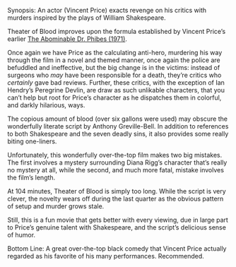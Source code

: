 Synopsis: An actor (Vincent Price) exacts revenge on his critics with murders inspired by the plays of William Shakespeare.

Theater of Blood improves upon the formula established by Vincent Price’s earlier <a href="/browse/reviews/the-abominable-dr-phibes-1971/">The Abominable Dr. Phibes (1971)</a>. 

Once again we have Price as the calculating anti-hero, murdering his way through the film in a novel and themed manner, once again the police are befuddled and ineffective, but the big change is in the victims: instead of surgeons who <em>may</em> have been responsible for a death, they’re critics who <em>certainly</em> gave bad reviews.  Further, these critics, with the exception of Ian Hendry’s Peregrine Devlin, are draw as such unlikable characters, that you can’t help but root for Price’s character as he dispatches them in colorful, and darkly hilarious, ways.

The copious amount of blood (over six gallons were used) may obscure the wonderfully literate script by Anthony Greville-Bell.  In addition to references to both Shakespeare and the seven deadly sins, it also provides some really biting one-liners.

Unfortunately, this wonderfully over-the-top film makes two big mistakes.  The first involves a mystery surrounding Diana Rigg’s character that’s really no mystery at all, while the second, and much more fatal, mistake involves the film’s length. 

At 104 minutes, Theater of Blood is simply too long.  While the script is very clever, the novelty wears off during the last quarter as the obvious pattern of setup and murder grows stale. 

Still, this is a fun movie that gets better with every viewing, due in large part to Price’s genuine talent with Shakespeare, and the script’s delicious sense of humor.

Bottom Line: A great over-the-top black comedy that Vincent Price actually regarded as his favorite of his many performances.  Recommended.